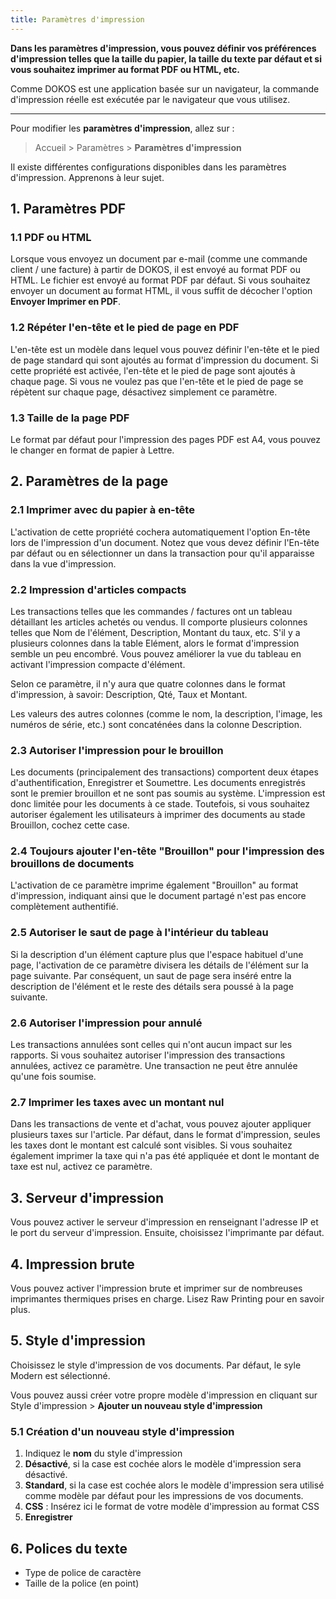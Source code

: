 ```yaml
---
title: Paramètres d'impression
---
```


**Dans les paramètres d'impression, vous pouvez définir vos préférences d'impression telles que la taille du papier, la taille du texte par défaut et si vous souhaitez imprimer au format PDF ou HTML, etc.**

Comme DOKOS est une application basée sur un navigateur, la commande d'impression réelle est exécutée par le navigateur que vous utilisez.

---

Pour modifier les **paramètres d'impression**, allez sur :

> Accueil > Paramètres > **Paramètres d'impression**

Il existe différentes configurations disponibles dans les paramètres d'impression. Apprenons à leur sujet.

## 1. Paramètres PDF 
### 1.1 PDF ou HTML 
Lorsque vous envoyez un document par e-mail (comme une commande client / une facture) à partir de DOKOS, il est envoyé au format PDF ou HTML. Le fichier est envoyé au format PDF par défaut. Si vous souhaitez envoyer un document au format HTML, il vous suffit de décocher l'option **Envoyer Imprimer en PDF**.

### 1.2 Répéter l'en-tête et le pied de page en PDF 
L'en-tête est un modèle dans lequel vous pouvez définir l'en-tête et le pied de page standard qui sont ajoutés au format d'impression du document. Si cette propriété est activée, l'en-tête et le pied de page sont ajoutés à chaque page. Si vous ne voulez pas que l'en-tête et le pied de page se répètent sur chaque page, désactivez simplement ce paramètre.

### 1.3 Taille de la page PDF 
Le format par défaut pour l'impression des pages PDF est A4, vous pouvez le changer en format de papier à Lettre.

## 2. Paramètres de la page 
### 2.1 Imprimer avec du papier à en-tête 
L'activation de cette propriété cochera automatiquement l'option En-tête lors de l'impression d'un document. Notez que vous devez définir l'En-tête par défaut ou en sélectionner un dans la transaction pour qu'il apparaisse dans la vue d'impression.

### 2.2 Impression d'articles compacts 
Les transactions telles que les commandes / factures ont un tableau détaillant les articles achetés ou vendus. Il comporte plusieurs colonnes telles que Nom de l'élément, Description, Montant du taux, etc. S'il y a plusieurs colonnes dans la table Elément, alors le format d'impression semble un peu encombré. Vous pouvez améliorer la vue du tableau en activant l'impression compacte d'élément.

Selon ce paramètre, il n'y aura que quatre colonnes dans le format d'impression, à savoir: Description, Qté, Taux et Montant.

Les valeurs des autres colonnes (comme le nom, la description, l'image, les numéros de série, etc.) sont concaténées dans la colonne Description.

### 2.3 Autoriser l'impression pour le brouillon 
Les documents (principalement des transactions) comportent deux étapes d'authentification, Enregistrer et Soumettre. Les documents enregistrés sont le premier brouillon et ne sont pas soumis au système. L'impression est donc limitée pour les documents à ce stade. Toutefois, si vous souhaitez autoriser également les utilisateurs à imprimer des documents au stade Brouillon, cochez cette case.

### 2.4 Toujours ajouter l'en-tête "Brouillon" pour l'impression des brouillons de documents 
L'activation de ce paramètre imprime également "Brouillon" au format d'impression, indiquant ainsi que le document partagé n'est pas encore complètement authentifié.

### 2.5 Autoriser le saut de page à l'intérieur du tableau 
Si la description d'un élément capture plus que l'espace habituel d'une page, l'activation de ce paramètre divisera les détails de l'élément sur la page suivante. Par conséquent, un saut de page sera inséré entre la description de l'élément et le reste des détails sera poussé à la page suivante.

### 2.6 Autoriser l'impression pour annulé 
Les transactions annulées sont celles qui n'ont aucun impact sur les rapports. Si vous souhaitez autoriser l'impression des transactions annulées, activez ce paramètre. Une transaction ne peut être annulée qu'une fois soumise.

### 2.7 Imprimer les taxes avec un montant nul 
Dans les transactions de vente et d'achat, vous pouvez ajouter appliquer plusieurs taxes sur l'article. Par défaut, dans le format d'impression, seules les taxes dont le montant est calculé sont visibles. Si vous souhaitez également imprimer la taxe qui n'a pas été appliquée et dont le montant de taxe est nul, activez ce paramètre.

## 3. Serveur d'impression 
Vous pouvez activer le serveur d'impression en renseignant l'adresse IP et le port du serveur d'impression. Ensuite, choisissez l'imprimante par défaut.

## 4. Impression brute 
Vous pouvez activer l'impression brute et imprimer sur de nombreuses imprimantes thermiques prises en charge. Lisez Raw Printing pour en savoir plus.

## 5. Style d'impression

Choisissez le style d'impression de vos documents. Par défaut, le syle Modern est sélectionné.

Vous pouvez aussi créer votre propre modèle d'impression en cliquant sur Style d'impression > **Ajouter un nouveau style d'impression**

### 5.1 Création d'un nouveau style d'impression

1. Indiquez le **nom** du style d'impression
2. **Désactivé**, si la case est cochée alors le modèle d'impression sera désactivé.
3. **Standard**, si la case est cochée alors le modèle d'impression sera utilisé comme modèle par défaut pour les impressions de vos documents.
4. **CSS** : Insérez ici le format de votre modèle d'impression au format CSS
5. **Enregistrer**

## 6. Polices du texte

- Type de police de caractère
- Taille de la police (en point)


